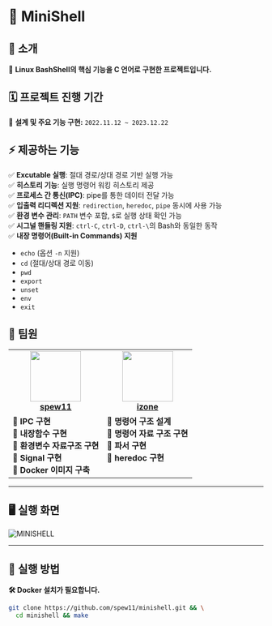 # 🐚 MiniShell

## 🚀 소개  
🔹 **Linux BashShell의 핵심 기능을 C 언어로 구현한 프로젝트입니다.**  


## 🗓️ 프로젝트 진행 기간  
📅 **설계 및 주요 기능 구현:** `2022.11.12 ~ 2023.12.22`


## ⚡ 제공하는 기능  
✅ **Excutable 실행**: 절대 경로/상대 경로 기반 실행 가능  
✅ **히스토리 기능**: 실행 명령어 워킹 히스토리 제공  
✅ **프로세스 간 통신(IPC)**: pipe를 통한 데이터 전달 가능  
✅ **입출력 리디렉션 지원**: `redirection`, `heredoc`, `pipe` 동시에 사용 가능  
✅ **환경 변수 관리**: `PATH` 변수 포함, `$`로 실행 상태 확인 가능  
✅ **시그널 핸들링 지원**: `ctrl-C`, `ctrl-D`, `ctrl-\`의 Bash와 동일한 동작  
✅ **내장 명령어(Built-in Commands) 지원**  
   - `echo` (옵션 `-n` 지원)  
   - `cd` (절대/상대 경로 이동)  
   - `pwd`  
   - `export`  
   - `unset`  
   - `env`  
   - `exit`  


## 👥 팀원

<table>
  <tr>
    <td align="center">
      <a href="https://github.com/spew11">
        <img src="https://github.com/spew11.png" width="100" height="100"><br>
        <b>spew11</b>
      </a>
    </td>
    <td align="center">
      <a href="https://github.com/izone00">
        <img src="https://github.com/izone00.png" width="100" height="100"><br>
        <b>izone</b>
      </a>
    </td>
  </tr>
  <tr>
    <td valign="top">
      🔹 <b>IPC 구현</b> <br>
      🔹 <b>내장함수 구현</b> <br>
      🔹 <b>환경변수 자료구조 구현</b> <br>
      🔹 <b>Signal 구현</b> <br>
      🔹 <b>Docker 이미지 구축</b> <br>
    </td>
    <td valign="top">
      🔹 <b>명령어 구조 설계</b> <br>
      🔹 <b>명령어 자료 구조 구현</b> <br>
      🔹 <b>파서 구현</b> <br>
      🔹 <b>heredoc 구현</b> <br>
    </td>
  </tr>
</table>

---

## 🖥️ 실행 화면  
![MINISHELL](https://github.com/spew11/minishell/assets/95565246/ce020cbc-7d1a-440d-82e7-aea5304a81f7)

---

## 🚀 실행 방법  
**🛠️ Docker 설치가 필요합니다.**  
```bash
git clone https://github.com/spew11/minishell.git && \
  cd minishell && make
